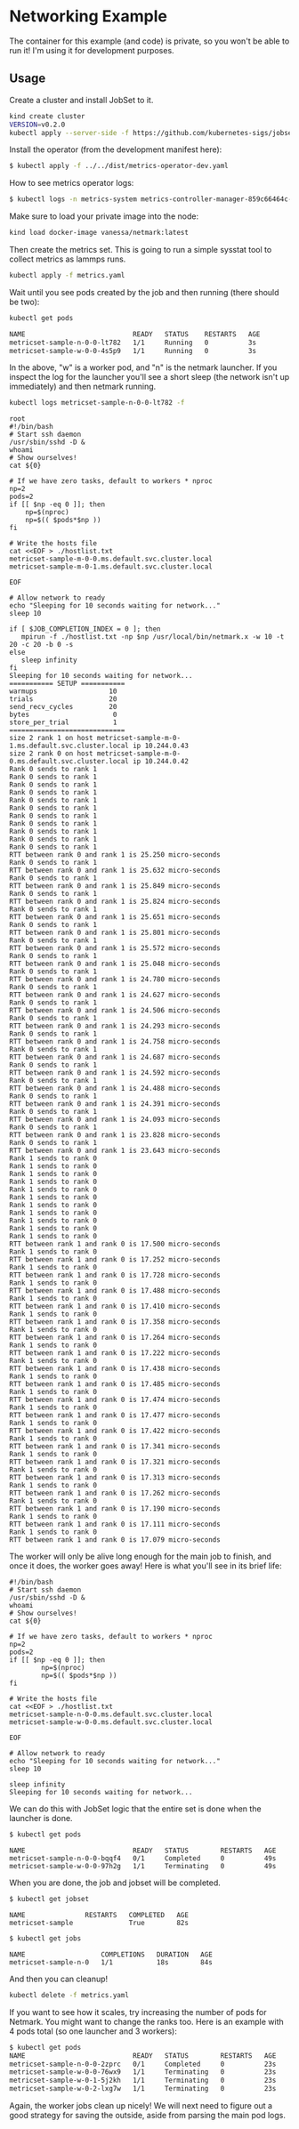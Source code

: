 # Networking Example

The container for this example (and code) is private, so you won't be able to run it!
I'm using it for development purposes.

## Usage

Create a cluster and install JobSet to it.

```bash
kind create cluster
VERSION=v0.2.0
kubectl apply --server-side -f https://github.com/kubernetes-sigs/jobset/releases/download/$VERSION/manifests.yaml
```

Install the operator (from the development manifest here):

```bash
$ kubectl apply -f ../../dist/metrics-operator-dev.yaml
```

How to see metrics operator logs:

```bash
$ kubectl logs -n metrics-system metrics-controller-manager-859c66464c-7rpbw 
```

Make sure to load your private image into the node:

```bash
kind load docker-image vanessa/netmark:latest
```

Then create the metrics set. This is going to run a simple sysstat tool to collect metrics
as lammps runs.

```bash
kubectl apply -f metrics.yaml
```

Wait until you see pods created by the job and then running (there should be two):

```bash
kubectl get pods
```
```diff
NAME                           READY   STATUS    RESTARTS   AGE
metricset-sample-n-0-0-lt782   1/1     Running   0          3s
metricset-sample-w-0-0-4s5p9   1/1     Running   0          3s
```

In the above, "w" is a worker pod, and "n" is the netmark launcher.
If you inspect the log for the launcher you'll see a short sleep (the network isn't up immediately)
and then netmark running.

```bash
kubectl logs metricset-sample-n-0-0-lt782 -f
```
```console
root
#!/bin/bash
# Start ssh daemon
/usr/sbin/sshd -D &
whoami
# Show ourselves!
cat ${0}

# If we have zero tasks, default to workers * nproc
np=2
pods=2
if [[ $np -eq 0 ]]; then
    np=$(nproc)
    np=$(( $pods*$np ))
fi

# Write the hosts file
cat <<EOF > ./hostlist.txt
metricset-sample-m-0-0.ms.default.svc.cluster.local
metricset-sample-m-0-1.ms.default.svc.cluster.local

EOF

# Allow network to ready
echo "Sleeping for 10 seconds waiting for network..."
sleep 10

if [ $JOB_COMPLETION_INDEX = 0 ]; then
   mpirun -f ./hostlist.txt -np $np /usr/local/bin/netmark.x -w 10 -t 20 -c 20 -b 0 -s
else
   sleep infinity
fi
Sleeping for 10 seconds waiting for network...
=========== SETUP ===========
warmups                  10
trials                   20
send_recv_cycles         20
bytes                     0
store_per_trial           1
=============================
size 2 rank 1 on host metricset-sample-m-0-1.ms.default.svc.cluster.local ip 10.244.0.43
size 2 rank 0 on host metricset-sample-m-0-0.ms.default.svc.cluster.local ip 10.244.0.42
Rank 0 sends to rank 1
Rank 0 sends to rank 1
Rank 0 sends to rank 1
Rank 0 sends to rank 1
Rank 0 sends to rank 1
Rank 0 sends to rank 1
Rank 0 sends to rank 1
Rank 0 sends to rank 1
Rank 0 sends to rank 1
Rank 0 sends to rank 1
Rank 0 sends to rank 1
RTT between rank 0 and rank 1 is 25.250 micro-seconds
Rank 0 sends to rank 1
RTT between rank 0 and rank 1 is 25.632 micro-seconds
Rank 0 sends to rank 1
RTT between rank 0 and rank 1 is 25.849 micro-seconds
Rank 0 sends to rank 1
RTT between rank 0 and rank 1 is 25.824 micro-seconds
Rank 0 sends to rank 1
RTT between rank 0 and rank 1 is 25.651 micro-seconds
Rank 0 sends to rank 1
RTT between rank 0 and rank 1 is 25.801 micro-seconds
Rank 0 sends to rank 1
RTT between rank 0 and rank 1 is 25.572 micro-seconds
Rank 0 sends to rank 1
RTT between rank 0 and rank 1 is 25.048 micro-seconds
Rank 0 sends to rank 1
RTT between rank 0 and rank 1 is 24.780 micro-seconds
Rank 0 sends to rank 1
RTT between rank 0 and rank 1 is 24.627 micro-seconds
Rank 0 sends to rank 1
RTT between rank 0 and rank 1 is 24.506 micro-seconds
Rank 0 sends to rank 1
RTT between rank 0 and rank 1 is 24.293 micro-seconds
Rank 0 sends to rank 1
RTT between rank 0 and rank 1 is 24.758 micro-seconds
Rank 0 sends to rank 1
RTT between rank 0 and rank 1 is 24.687 micro-seconds
Rank 0 sends to rank 1
RTT between rank 0 and rank 1 is 24.592 micro-seconds
Rank 0 sends to rank 1
RTT between rank 0 and rank 1 is 24.488 micro-seconds
Rank 0 sends to rank 1
RTT between rank 0 and rank 1 is 24.391 micro-seconds
Rank 0 sends to rank 1
RTT between rank 0 and rank 1 is 24.093 micro-seconds
Rank 0 sends to rank 1
RTT between rank 0 and rank 1 is 23.828 micro-seconds
Rank 0 sends to rank 1
RTT between rank 0 and rank 1 is 23.643 micro-seconds
Rank 1 sends to rank 0
Rank 1 sends to rank 0
Rank 1 sends to rank 0
Rank 1 sends to rank 0
Rank 1 sends to rank 0
Rank 1 sends to rank 0
Rank 1 sends to rank 0
Rank 1 sends to rank 0
Rank 1 sends to rank 0
Rank 1 sends to rank 0
Rank 1 sends to rank 0
RTT between rank 1 and rank 0 is 17.500 micro-seconds
Rank 1 sends to rank 0
RTT between rank 1 and rank 0 is 17.252 micro-seconds
Rank 1 sends to rank 0
RTT between rank 1 and rank 0 is 17.728 micro-seconds
Rank 1 sends to rank 0
RTT between rank 1 and rank 0 is 17.488 micro-seconds
Rank 1 sends to rank 0
RTT between rank 1 and rank 0 is 17.410 micro-seconds
Rank 1 sends to rank 0
RTT between rank 1 and rank 0 is 17.358 micro-seconds
Rank 1 sends to rank 0
RTT between rank 1 and rank 0 is 17.264 micro-seconds
Rank 1 sends to rank 0
RTT between rank 1 and rank 0 is 17.222 micro-seconds
Rank 1 sends to rank 0
RTT between rank 1 and rank 0 is 17.438 micro-seconds
Rank 1 sends to rank 0
RTT between rank 1 and rank 0 is 17.485 micro-seconds
Rank 1 sends to rank 0
RTT between rank 1 and rank 0 is 17.474 micro-seconds
Rank 1 sends to rank 0
RTT between rank 1 and rank 0 is 17.477 micro-seconds
Rank 1 sends to rank 0
RTT between rank 1 and rank 0 is 17.422 micro-seconds
Rank 1 sends to rank 0
RTT between rank 1 and rank 0 is 17.341 micro-seconds
Rank 1 sends to rank 0
RTT between rank 1 and rank 0 is 17.321 micro-seconds
Rank 1 sends to rank 0
RTT between rank 1 and rank 0 is 17.313 micro-seconds
Rank 1 sends to rank 0
RTT between rank 1 and rank 0 is 17.262 micro-seconds
Rank 1 sends to rank 0
RTT between rank 1 and rank 0 is 17.190 micro-seconds
Rank 1 sends to rank 0
RTT between rank 1 and rank 0 is 17.111 micro-seconds
Rank 1 sends to rank 0
RTT between rank 1 and rank 0 is 17.079 micro-seconds
```
The worker will only be alive long enough for the main job to
finish, and once it does, the worker goes away! Here is what you'll see in its brief life:

```console
#!/bin/bash
# Start ssh daemon
/usr/sbin/sshd -D &
whoami
# Show ourselves!
cat ${0}

# If we have zero tasks, default to workers * nproc
np=2
pods=2
if [[ $np -eq 0 ]]; then
        np=$(nproc)
        np=$(( $pods*$np ))
fi

# Write the hosts file
cat <<EOF > ./hostlist.txt
metricset-sample-n-0-0.ms.default.svc.cluster.local
metricset-sample-w-0-0.ms.default.svc.cluster.local

EOF

# Allow network to ready
echo "Sleeping for 10 seconds waiting for network..."
sleep 10

sleep infinity
Sleeping for 10 seconds waiting for network...
```

We can do this with JobSet logic that the entire set is done when the launcher is done.

```bash
$ kubectl get pods
```
```console
NAME                           READY   STATUS        RESTARTS   AGE
metricset-sample-n-0-0-bqqf4   0/1     Completed     0          49s
metricset-sample-w-0-0-97h2g   1/1     Terminating   0          49s
```

When you are done, the job and jobset will be completed.

```bash
$ kubectl get jobset
```
```console
NAME               RESTARTS   COMPLETED   AGE
metricset-sample              True        82s
```
```bash
$ kubectl get jobs
```
```console
NAME                   COMPLETIONS   DURATION   AGE
metricset-sample-n-0   1/1           18s        84s
```

And then you can cleanup!

```bash
kubectl delete -f metrics.yaml
```

If you want to see how it scales, try increasing the number of pods for Netmark. You
might want to change the ranks too. Here is an example with 4 pods total (so one launcher
and 3 workers):

```bash
$ kubectl get pods
NAME                           READY   STATUS        RESTARTS   AGE
metricset-sample-n-0-0-2zprc   0/1     Completed     0          23s
metricset-sample-w-0-0-76wx9   1/1     Terminating   0          23s
metricset-sample-w-0-1-5j2kh   1/1     Terminating   0          23s
metricset-sample-w-0-2-lxg7w   1/1     Terminating   0          23s
```

Again, the worker jobs clean up nicely! We will next need to figure out a good strategy
for saving the outside, aside from parsing the main pod logs.